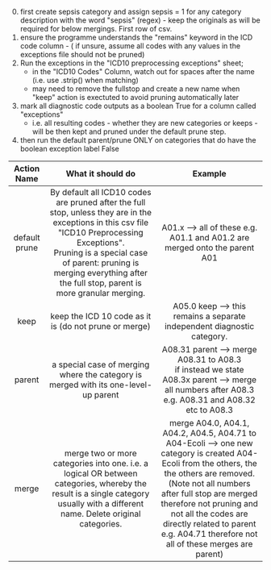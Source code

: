 0. first create sepsis category and assign sepsis = 1 for any category description with the word "sepsis" (regex) - keep the originals as will be required for below mergings. First row of csv.
1. ensure the programme understands the "remains" keyword in the ICD code column - ( if unsure, assume all codes with any values in the exceptions file should not be pruned)
2. Run the exceptions in the "ICD10 preprocessing exceptions" sheet;
   * in the "ICD10 Codes" Column, watch out for spaces after the name (i.e. use .strip() when matching)
   * may need to remove the fullstop and create a new name when "keep" action is exectuted to avoid pruning automatically later
3. mark all diagnostic code outputs as a boolean True for a column called "exceptions"
   * i.e. all resulting codes - whether they are new categories or keeps - will be then kept and pruned under the default prune step. 
4. then run the default parent/prune ONLY on categories that do have the boolean exception label False		




|      Action   Name     |                                                                      What it should do                                                                     |                                                                         Example                                                                        |
|:----------------------:|:----------------------------------------------------------------------------------------------------------------------------------------------------------:|:------------------------------------------------------------------------------------------------------------------------------------------------------:|
| default   prune | By default all ICD10 codes are   pruned after the full stop, unless they are in the exceptions in this csv file  "ICD10 Preprocessing Exceptions".   <br>Pruning is a special case of parent: pruning is merging everything after the full stop, parent is more granular merging. |                                      A01.x --> all of these e.g.   A01.1 and A01.2 are merged onto the parent A01                                      |
|          keep          |                                                   keep the ICD 10 code as it is   (do not prune or merge)                                                  |                                       A05.0 keep --> this remains a   separate independent diagnostic category.                                        |
|         parent         |                                    a special case of merging where   the category is merged with its one-level-up parent                                   | A08.31 parent --> merge   A08.31 to A08.3      <br>if instead we state A08.3x parent --> merge all numbers after A08.3 e.g.   A08.31 and A08.32 etc to A08.3 |
|          merge         |   merge two or more categories   into one. i.e. a logical OR between categories, whereby the result is a   single category usually with a different name. Delete original categories.   |        merge A04.0, A04.1, A04.2, A04.5, A04.71   to A04-Ecoli --> one new category is created A04-Ecoli from the others,   the the others are removed. <br>(Note not all numbers after full stop are merged therefore not pruning and not all the codes are directly related to parent e.g. A04.71 therefore not all of these merges are parent)       |

